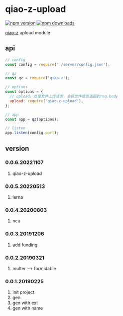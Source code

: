 # qiao-z-upload

[![npm version](https://img.shields.io/npm/v/qiao-z-upload.svg?style=flat-square)](https://www.npmjs.org/package/qiao-z-upload)
[![npm downloads](https://img.shields.io/npm/dm/qiao-z-upload.svg?style=flat-square)](https://npm-stat.com/charts.html?package=qiao-z-upload)

[qiao-z](https://code.insistime.com/qiao-z#/) upload module

## api

```javascript
// config
const config = require('./server/config.json');

// qz
const qz = require('qiao-z');

// options
const options = {
  // upload，处理文件上传请求，会将文件信息返回到req.body
  upload: require('qiao-z-upload'),
};

// app
const app = qz(options);

// listen
app.listen(config.port);
```

## version

### 0.0.6.20221107

1. qiao-z-upload

### 0.0.5.20220513

1. lerna

### 0.0.4.20200803

1. ncu

### 0.0.3.20191206

1. add funding

### 0.0.2.20190321

1. multer --> formidable

### 0.0.1.20190225

1. init project
2. gen
3. gen with ext
4. gen with name

